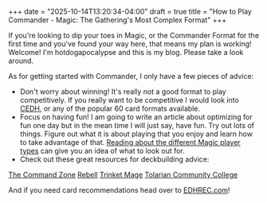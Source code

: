 +++
date = "2025-10-14T13:20:34-04:00"
draft = true
title = "How to Play Commander - Magic: The Gathering's Most Complex Format"
+++

If you're looking to dip your toes in Magic, or the Commander Format for the first time and you've found your way here, that means my plan is working! Welcome! I'm hotdogapocalypse and this is my blog. Please take a look around.

As for getting started with Commander, I only have a few pieces of advice:

- Don't worry about winning! It's really not a good format to play competitively. If you really want to be competitive I would look into [CEDH](), or any of the popular 60 card formats available.
- Focus on having fun! I am going to write an article about optimizing for fun one day but in the mean time I will just say, have fun. Try out lots of things. Figure out what it is about playing that you enjoy and learn how to take advantage of that. [Reading about the different Magic player types](https://mtg.fandom.com/wiki/Player_type) can give you an idea of what to look out for.
- Check out these great resources for deckbuilding advice:

[The Command Zone](https://youtu.be/OSNV6224cHg?si=kGsM3e9GYVg5Ya-5)
[Rebell](https://www.youtube.com/watch?v=QHch2cmPsVM)
[Trinket Mage](https://youtu.be/SLUV0TjK7LA?si=ldMAbLaq4ijI97xC)
[Tolarian Community College](https://youtu.be/hnq2bX3EYxM?si=n7NO5m44Pp_tzwLg)

And if you need card recommendations head over to [EDHREC.com](http://edhrec.com)!

